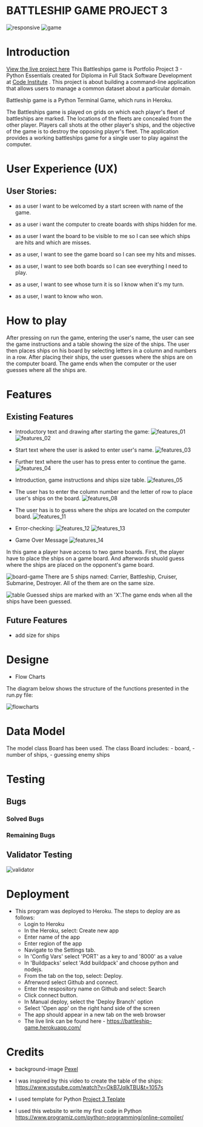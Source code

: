 # BATTLESHIP GAME PROJECT 3

![responsive](assets/image/responsive.png)
![game](assets/image/game.png)

# Introduction
[View the live project here](https://battleship-game.herokuapp.com/)
This Battleships game is Portfolio Project 3 - Python Essentials created for Diploma in Full Stack Software Development at [Code Institute](https://codeinstitute.net/se/) . This project is about building a command-line application that allows users to manage a common dataset about a particular domain.

Battleship game is a Python Terminal Game, which runs in Heroku. 

The Battleships game is played on grids on which each player's fleet of battleships are marked. The locations of the fleets are concealed from the other player. Players call shots at the other player's ships, and the objective of the game is to destroy the opposing player's fleet.
The application provides a working battleships game for a single user to play against the computer. 

# User Experience (UX)
## User Stories:
- as a user I want to be welcomed by a start screen with name of the game.
- as a user i want the computer to create boards with ships hidden for me.

- as a user I want the board to be visible to me so I can see which ships are hits and which are misses. 

- as a user, I want to see the game board so I can see my hits and misses.

- as a user, I want to see both boards so I can see everything I need to play.

- as a user, I want to see whose turn it is so I know when it's my turn.

- as a user, I want to know who won.

# How to play 

After pressing on run the game, entering the user's name, the user can see the game instructions and a table showing the size of the ships. The user then places ships on his board by selecting letters in a column and numbers in a row. After placing their ships, the user guesses where the ships are on the computer board. The game ends when the computer or the user guesses where all the ships are.

# Features
## Existing Features

- Introductory text and drawing after starting the game:
![features_01](assets/image/features_01.png)
![features_02](assets/image/features_02.png)

- Start text where the user is asked to enter user's name.
![features_03](assets/image/features_03.png)

- Further text where the user has to press enter to continue the game.
![features_04](assets/image/features_04.png)

- Introduction, game instructions and ships size table.
![features_05](assets/image/features_05.png)

- The user has to enter the column number and the letter of row to place user's ships on the board.
![features_08](assets/image/features_08.png)

- The user has is to guess where the ships are located on the computer board.
![features_11](assets/image/features_11.png)

- Error-checking:
![features_12](assets/image/features_12.png)
![features_13](assets/image/features_13.png)

- Game Over Message
![features_14](assets/image/features_14.png)





In this game a player have access to two game boards. First, the player have to place the ships on a game board. And afterwords shuold guess where the ships are placed on the opponent's game board. 

![board-game](assets/image/game-board.png)
There are 5 ships named: Carrier, Battleship, Cruiser, Submarine, Destroyer. All of the them are on the same size.

![table](assets/image/table.png)
Guessed ships are marked with an 'X'.The game ends when all the ships have been guessed.
## Future Features
- add size for ships

# Designe
- Flow Charts

The diagram below shows the structure of the functions presented in the run.py file:

![flowcharts](assets/image/flowcharts.png)

# Data Model
The model class Board has been used. 
The class Board includes:
    - board, 
    - number of ships, 
    - guessing enemy ships
# Testing
## Bugs
### Solved Bugs
### Remaining Bugs
## Validator Testing 
![validator](assets/image/validator.png)
# Deployment

- This program was deployed to Heroku. The steps to deploy are as follows:
    - Login to Heroku
    - In the Heroku, select: Create new app
    - Enter name of the app
    - Enter region of the app
    - Navigate to the Settings tab.
    - In 'Config Vars' select 'PORT' as a key to and '8000' as a value
    - In 'Buildpacks' select 'Add buildpack' and choose python and nodejs.
    - From the tab on the top, select: Deploy.
    - Afrerword select Github and connect.
    - Enter the respository name on Github and select: Search
    - Click connect button.
    - In Manual deploy, select the 'Deploy Branch' option
    - Select 'Open app' on the right hand side of the screen
    - The app should appear in a new tab on the web browser
    - The live link can be found here - https://battleship-game.herokuapp.com/
# Credits
- background-image [Pexel](https://www.pexels.com/sv-se/foto/'hav-himmel-vatten-moln-445363/)

- I was inspired by this video to create the table of the ships: https://www.youtube.com/watch?v=OkB7JqlkTBU&t=1057s

- I used template for Python [Project 3 Teplate](https://github.com/Code-Institute-Org/python-essentials-template)

- I used this website to write my first code in Python https://www.programiz.com/python-programming/online-compiler/





